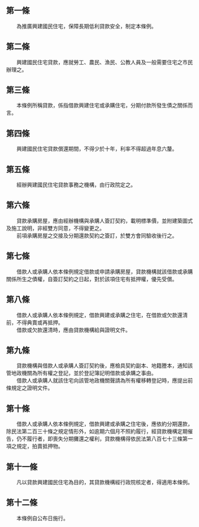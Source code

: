 第一條 
-------
　　為推廣興建國民住宅，保障長期低利貸款安全，制定本條例。  


第二條 
-------
　　興建國民住宅貸款，應就勞工、農民、漁民、公教人員及一般需要住宅之市民辦理之。  


第三條 
-------
　　本條例所稱貸款，係指借款興建住宅或承購住宅，分期付款所發生債之關係而言。  


第四條 
-------
　　興建國民住宅貸款償還期間，不得少於十年，利率不得超過年息六釐。  


第五條 
-------
　　經辦興建國民住宅貸款事務之機構，由行政院定之。  


第六條 
-------
　　貸款承購房屋，應由經辦機構與承購人簽訂契約，載明標準價，並附建築圖式及施工說明，非經雙方同意，不得變更之。  
　　前項承購房屋之交接及分期還款契約之簽訂，於雙方會同驗收後行之。  


第七條 
-------
　　借款人或承購人依本條例規定借款或申請承購房屋，貸款機構就該借款或承購關係所生之債權，自簽訂契約之日起，對於該項住宅有抵押權，優先受償。  


第八條 
-------
　　借款人或承購人依本條例規定，借款興建或承購之住宅，在借款或欠款還清前，不得典賣或再抵押。  
　　借款或欠款還清時，應由貸款機構給與證明文件。  


第九條 
-------
　　貸款機構與借款人或承購人簽訂契約後，應檢具契約副本、地籍謄本，通知該管地政機關為所有權之登記，並於登記簿記明借款或承購之事由。  
　　借款人或承購人就該住宅向該管地政機關聲請為所有權移轉登記時，應提出前條規定之證明文件。  


第十條 
-------
　　借款人或承購人依本條例規定，借款興建或承購之住宅後，應依約分期還款，除民法第二百三十條之規定情形外，如逾期六個月不照約履行，經貸款機構定期催告，仍不履行者，即喪失分期攤還之權利，貸款機構得依民法第八百七十三條第一項之規定，拍賣抵押物。  


第十一條 
---------
　　凡以貸款興建國民住宅為目的，其貸款機構經行政院核定者，得適用本條例。  


第十二條 
---------
　　本條例自公布日施行。